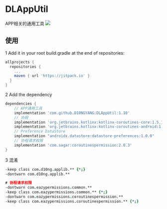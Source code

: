 # DLAppUtil
APP相关的通用工具
[![](https://jitpack.io/v/D10NGYANG/DLAppUtil.svg)](https://jitpack.io/#D10NGYANG/DLAppUtil)

## 使用
1 Add it in your root build.gradle at the end of repositories:
```gradle
allprojects {
  repositories {
    ...
    maven { url 'https://jitpack.io' }
  }
}
```
2 Add the dependency
```gradle
dependencies {
    // APP通用工具
    implementation 'com.github.D10NGYANG:DLAppUtil:1.10'
    // 协程
    implementation 'org.jetbrains.kotlinx:kotlinx-coroutines-core:1.5.1'
    implementation 'org.jetbrains.kotlinx:kotlinx-coroutines-android:1.5.1'
    // Preference DataStore
    implementation "androidx.datastore:datastore-preferences:1.0.0"
    // 协程请求权限
    implementation 'com.sagar:coroutinespermission:2.0.3'
}
```
3 混淆
```pro
-keep class com.d10ng.applib.** {*;}
-dontwarn com.d10ng.applib.**

# 协程请求权限
-dontwarn com.eazypermissions.common.**
-keep class com.eazypermissions.common.** {*;}
-dontwarn com.eazypermissions.coroutinespermission.**
-keep class com.eazypermissions.coroutinespermission.** {*;}
```
